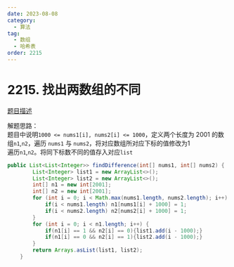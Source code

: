 ```yaml
---
date: 2023-08-08
category: 
  - 算法
tag: 
  - 数组
  - 哈希表
order: 2215
---
```


# 2215. 找出两数组的不同


<Badge text="简单" type="tip" vertical="middle" />

[题目描述](https://leetcode.cn/problems/maximum-number-of-vowels-in-a-substring-of-given-length/description/?envType=study-plan-v2&envId=leetcode-75)


解题思路：  
题目中说明`1000 <= nums1[i], nums2[i] <= 1000`，定义两个长度为 2001 的数组`n1`,`n2`，遍历 `nums1` 与 `nums2`，将对应数组所对应下标的值修改为1  
遍历`n1`,`n2`。将同下标数不同的值存入对应`list`


```java
public List<List<Integer>> findDifference(int[] nums1, int[] nums2) {
        List<Integer> list1 = new ArrayList<>();
        List<Integer> list2 = new ArrayList<>();
        int[] n1 = new int[2001];
        int[] n2 = new int[2001];
        for (int i = 0; i < Math.max(nums1.length, nums2.length); i++) {
            if(i < nums1.length) n1[nums1[i] + 1000] = 1;
            if(i < nums2.length) n2[nums2[i] + 1000] = 1;
        }
        for (int i = 0; i < n1.length; i++) {
            if(n1[i] == 1 && n2[i] == 0){list1.add(i - 1000);}
            if(n1[i] == 0 && n2[i] == 1){list2.add(i - 1000);}
        }
        return Arrays.asList(list1, list2);
    }
```